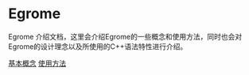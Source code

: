 # Egrome

Egrome 介绍文档，这里会介绍Egrome的一些概念和使用方法，同时也会对Egrome的设计理念以及所使用的C++语法特性进行介绍。

[基本概念](./doc/基本概念.md)
[使用方法](./doc/使用方法.md)

